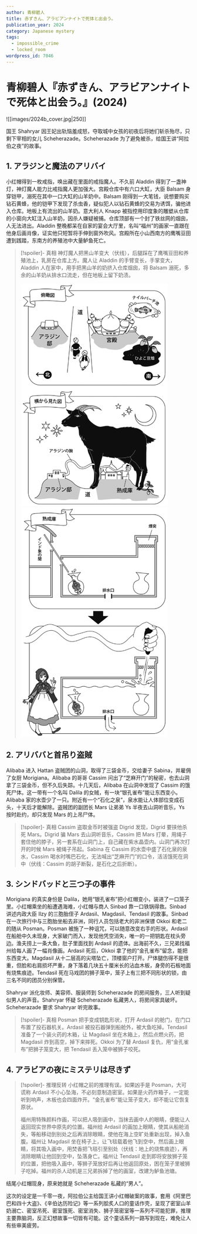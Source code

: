 ```yaml
---
author: 青柳碧人
title: 赤ずきん、アラビアンナイトで死体と出会う。
publication_year: 2024
category: Japanese mystery
tags:
  - impossible_crime
  - locked_room
wordpress_id: 7046
---
```


# 青柳碧人『赤ずきん、アラビアンナイトで死体と出会う。』(2024)

![[images/2024b_cover.jpg|250]]

国王 Shahryar 因王妃出轨恼羞成怒，夺取城中女孩的初夜后将她们斩杀殆尽，只剩下宰相的女儿 Scheherazade。Scheherazade 为了避免被杀，给国王讲“阿拉伯之夜”的故事。

## 1. アラジンと魔法のアリバイ

小红帽得到一枚戒指，唤出藏在里面的戒指魔人。不久前 Aladdin 得到了一盏神灯，神灯魔人能力比戒指魔人更加强大。宫殿仓库中有六口大缸，大臣 Balsam 身穿铠甲，溺死在其中一口大缸的山羊奶中。Balsam 刚得到一大笔钱，说想要购买钻石黄蜂，他的铠甲下发现了杀虫香，疑似犯人以钻石黄蜂的交易为诱饵，骗他进入仓库。地板上有流出的山羊奶。意大利人 Knapp 被指控用印度象的雕塑从仓库的小窗向大缸注入山羊奶，因杀人嫌疑被捕。仓库顶部有一个封了铁丝网的烟囱，人无法进出。Aladdin 整晚都呆在自家的宴会大厅里，名叫“福州”的画家一直跟在他身后画肖像，证实他只短暂将手伸到窗外吹风。宫殿所在小山西南方的鹰嘴豆田遭到践踏，东南方的养殖池中大量鲈鱼死亡。

> [!spoiler]- 真相
> 神灯魔人把黑山羊变大（伏线），后腿踩在了鹰嘴豆田和养殖池上，乳房在仓库上方。魔人让 Aladdin 的手臂变长，手掌变大，Aladdin 人在家中，用手把黑山羊的奶挤入仓库烟囱，将 Balsam 溺死，多余的山羊奶从排水口流走，但在地板上留下奶渍。
> 
> <img src=images/2024b_goat.gif width=400/>
> <img src=images/2024b_milk.gif width=400/>

## 2. アリババと首吊り盗賊

Alibaba 进入 Hattan 盗贼团的山洞，取得了三袋金币，交给妻子 Sabina，并雇佣了女厨 Morigiana。Alibaba 的哥哥 Cassim 问出了“芝麻开门”的秘密，也去山洞拿了三袋金币，但不久后失踪。十几天后，Alibaba 在山洞中发现了 Cassim 的饿死尸体。这一带有一个名叫 Dalila 的女贼，有一块“银孔雀布”能让东西变小。Alibaba 家的水壶少了一只。附近有一个“石化之泉”，泉水能让人体部位变成石头，十天后才能解除。盗贼团的副团长 Mars 让弟弟 Ys 半夜去山洞听音乐，Ys 按时赴约，却只发现 Mars 的上吊尸体。

> [!spoiler]- 真相
> Cassim 盗取金币时被强盗 Digrid 发现，Digrid 要挟他杀死 Mars。Digrid 骗 Mars 去山洞听音乐，Cassim 把 Mars 打晕，用绳子套住他的脖子，另一套系在山洞门上，自己藏在紫水晶壶内。山洞门再次打开的时候 Mars 被绳子吊起。Sabina 在 Cassim 的水壶中盛了石化泉的泉水，Cassim 喝水时嘴巴石化，无法喊出“芝麻开门”的口令，活活饿死在洞中（伏线：Cassim 的胡子断裂，是石化之后折断）。

## 3. シンドバッドと三つ子の事件

Morigiana 的真实身份是 Dalila，她用“银孔雀布”把小红帽变小，装进了一口笼子里。小红帽乘坐的船遭遇海难，小红帽与商人 Sinbad 靠一口铁锅得救。Sinbad 讲述内政大臣 Ilzy 的三胞胎侄子 Ardasil、Magdasil、Tendasil 的故事。Sinbad 在一次旅行中与三胞胎坐船去非洲，同行人员包括老大的非洲保镖 Okkoi 和老二的随从 Posman。Posman 被施了一种诅咒，可以随意改变右手的形状。Ardasil 在船舱中久未现身，大家破门而入，发现他凭空消失，唯一的一把钥匙在枕头旁边。渔夫捞上一条大鱼，肚子里面找到 Ardasil 的遗体。出海前不久，三兄弟找福州给每人画了一幅肖像画。Ardasil 死后，Okkoi 拿了他的“金孔雀布”留念，能把东西变大。Magdasil 从十二层高的尖塔坠亡，顶楼窗户打开。尸体腿伤得不是很重，但脸和右肩损坏严重，身下落着几块五十厘米长的沾血木板，身旁的石板地面有烧焦痕迹。Tendasil 死在马戏团的狮子笼中，笼子上有三把不同形状的锁，由三名不同的团员分别保管。

Shahryar 派化妆师、美容师、服装师到 Scheherazade 的房间服务，三人听到疑似男人的声音。Shahryar 怀疑 Scheherazade 私藏男人，将房间家具破坏。Scheherazade 要求 Shahryar 听完故事。

> [!spoiler]- 真相
> Posman 把手变成钥匙形状，打开 Ardasil 的舱门，在门口布置了投石器机关。Ardasil 被投石器弹到船舱外，被大鱼吃掉。Tendasil 准备了一个装火药的木箱，让 Magdasil 坐在木箱上，然后点燃火药，把 Magdasil 炸到高空，掉下来摔死。Okkoi 为了替 Ardasil 复仇，用“金孔雀布”把狮子笼变大，把 Tendasil 丢入笼中被狮子咬死。

## 4. アラビアの夜にミステリは尽きず

> [!spoiler]- 推理反转
> 小红帽之前的推理有误。如果凶手是 Posman，大可谎称 Ardasil 不小心坠海，不必刻意制造密室。如果是火药炸箱子，一定能听到响声，木板也会四面炸开。“金孔雀布”能让笼子变大，却不能让它恢复原状。
> 
> 福州用特殊颜料作画，可以把人吸到画中，当抹去画中人的眼睛，便能让人返回现实世界中原先的位置。福州给 Ardasil 的画加上眼睛，使其从船舱消失，等船移动到别处之后再消除眼睛，使他在海上空旷处重新出现，掉入鱼腹。福州让 Magdasil 坐在椅子上，让飞毯载着他飞到空中，然后画上眼睛，将其吸入画中，用焚香把飞毯引至别处（伏线：地上的烧焦痕迹），再消除眼睛让他回到空中，坠落身亡。福州让 Tendasil 走到即将安放狮子笼的位置，把他吸入画中，等狮子笼放好后再让他返回原处，困在笼子里被狮子吃掉。福州的杀人动机是三兄弟拆掉了他的画室，改建为鲈鱼池塘。

结尾小红帽现身，原来她就是 Scheherazade 私藏的“男人”。

这次的设定是一千零一夜，阿拉伯公主给国王讲小红帽破案的故事，套用《阿里巴巴和四十大盗》、《辛伯达历险记》等一系列脍炙人口的童话作壳，呈现了密室山羊奶溺亡、密室吊死、密室饿死、密室消失、狮子笼密室等一系列不可能犯罪，推理主要靠脑洞，反正幻想故事一切皆有可能。这个童话系列一路写到现在，难免让人有些审美疲劳。